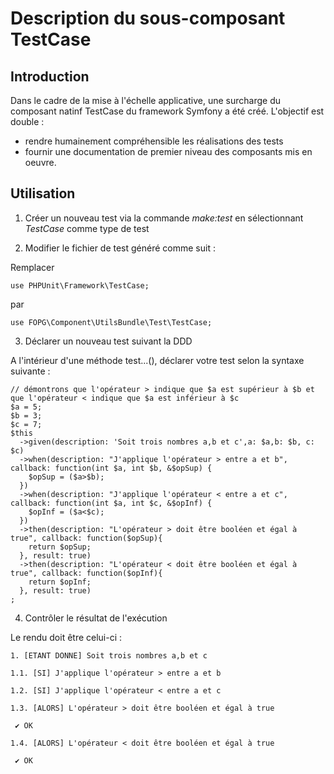 Description du sous-composant TestCase
==

Introduction
--
Dans le cadre de la mise à l'échelle applicative, une surcharge du composant natinf TestCase du framework Symfony a été créé. L'objectif est double :
* rendre humainement compréhensible les réalisations des tests
* fournir une documentation de premier niveau des composants mis en oeuvre.

Utilisation
--
1. Créer un nouveau test via la commande *make:test* en sélectionnant *TestCase* comme type de test

2. Modifier le fichier de test généré comme suit :

Remplacer

```
use PHPUnit\Framework\TestCase;
```
par

```
use FOPG\Component\UtilsBundle\Test\TestCase;
```

3. Déclarer un nouveau test suivant la DDD

A l'intérieur d'une méthode test...(), déclarer votre test selon la syntaxe suivante :

```
// démontrons que l'opérateur > indique que $a est supérieur à $b et que l'opérateur < indique que $a est inférieur à $c
$a = 5;
$b = 3;
$c = 7;
$this
  ->given(description: 'Soit trois nombres a,b et c',a: $a,b: $b, c: $c)
  ->when(description: "J'applique l'opérateur > entre a et b", callback: function(int $a, int $b, &$opSup) {
    $opSup = ($a>$b);
  })
  ->when(description: "J'applique l'opérateur < entre a et c", callback: function(int $a, int $c, &$opInf) {
    $opInf = ($a<$c);
  })
  ->then(description: "L'opérateur > doit être booléen et égal à true", callback: function($opSup){
    return $opSup;
  }, result: true)
  ->then(description: "L'opérateur < doit être booléen et égal à true", callback: function($opInf){
    return $opInf;
  }, result: true)
;
```

4. Contrôler le résultat de l'exécution

Le rendu doit être celui-ci :

```
1. [ETANT DONNE] Soit trois nombres a,b et c

1.1. [SI] J'applique l'opérateur > entre a et b

1.2. [SI] J'applique l'opérateur < entre a et c

1.3. [ALORS] L'opérateur > doit être booléen et égal à true

 ✔ OK

1.4. [ALORS] L'opérateur < doit être booléen et égal à true

 ✔ OK
```
